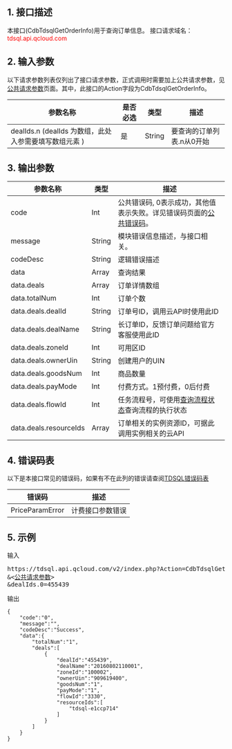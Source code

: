## 1. 接口描述
本接口(CdbTdsqlGetOrderInfo)用于查询订单信息。
接口请求域名：<font style='color:red'>tdsql.api.qcloud.com </font>



## 2. 输入参数
以下请求参数列表仅列出了接口请求参数，正式调用时需要加上公共请求参数，见<a href='/doc/api/309/7016' title='公共请求参数'>公共请求参数</a>页面。其中，此接口的Action字段为CdbTdsqlGetOrderInfo。

| 参数名称 | 是否必选  | 类型 | 描述 |
|---------|---------|---------|---------|
| dealIds.n (dealIds 为数组，此处入参需要填写数组元素 ) | 是 | String |  要查询的订单列表.n从0开始|


## 3. 输出参数
| 参数名称 | 类型 | 描述 |
|---------|---------|---------|
| code | Int | 公共错误码, 0表示成功，其他值表示失败。详见错误码页面的<a href='http://tce.fsphere.cn/doc/api/309/%E9%94%99%E8%AF%AF%E7%A0%81#1.E3.80.81.E5.85.AC.E5.85.B1.E9.94.99.E8.AF.AF.E7.A0.81' title='公共错误码'>公共错误码</a>。|
| message | String | 模块错误信息描述，与接口相关。|
| codeDesc | String | 逻辑错误描述 |
| data | Array | 查询结果 |
| data.deals | Array | 订单详情数组| 
| data.totalNum | Int | 订单个数| 
| data.deals.dealId | String | 订单号ID，调用云API时使用此ID| 
| data.deals.dealName | String | 长订单ID，反馈订单问题给官方客服使用此ID| 
| data.deals.zoneId | Int | 可用区ID| 
| data.deals.ownerUin | String | 创建用户的UIN| 
| data.deals.goodsNum | Int | 商品数量| 
| data.deals.payMode | Int | 付费方式。1预付费，0后付费| 
| data.deals.flowId | Int | 任务流程号，可使用[查询流程状态](/doc/api/309/5605)查询流程的执行状态| 
| data.deals.resourceIds | Array | 订单相关的实例资源ID，可据此调用实例相关的云API| 
## 4. 错误码表

以下是本接口常见的错误码，如果有不在此列的错误请查阅[TDSQL错误码表](/doc/api/309/7150)

| 错误码 | 描述 |
|---------|---------|
| PriceParamError | 计费接口参数错误 |
## 5. 示例
输入
<pre>
https://tdsql.api.qcloud.com/v2/index.php?Action=CdbTdsqlGetOrderInfo
&<<a href="http://tce.fsphere.cn/doc/api/229/6976">公共请求参数</a>>
&dealIds.0=455439
</pre>
输出
```
{
    "code":"0",
    "message":"",
    "codeDesc":"Success",
    "data":{
        "totalNum":"1",
        "deals":[
            {
                "dealId":"455439",
                "dealName":"20160802110001",
                "zoneId":"100002",
                "ownerUin":"909619400",
                "goodsNum":"1",
                "payMode":"1",
                "flowId":"3330",
                "resourceIds":[
                    "tdsql-e1ccp714"
                ]
            }
        ]
    }
}
```

